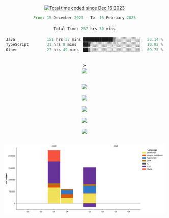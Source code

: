 <div align="center">

<a href="https://wakatime.com/@018c74be-a813-47e1-9abd-30269ed682ed"><img src="https://wakatime.com/badge/user/018c74be-a813-47e1-9abd-30269ed682ed.svg" alt="Total time coded since Dec 16 2023" /></a><br/>
<!--START_SECTION:waka-->

```rust
From: 15 December 2023 - To: 16 February 2025

Total Time: 257 hrs 30 mins

Java              151 hrs 37 mins █████████████▒░░░░░░░░░░░   53.14 %
TypeScript        31 hrs 8 mins   ██▓░░░░░░░░░░░░░░░░░░░░░░   10.92 %
Other             27 hrs 49 mins  ██▒░░░░░░░░░░░░░░░░░░░░░░   09.75 %
```

<!--END_SECTION:waka-->
<br/>><br/>
  <img align="center" src="https://wakatime.com/share/@walidbosso/db894e4f-2607-4d1d-985f-a2ae5d7f49b4.svg"  /><br/><br/>
  
  <img align="center" src="https://wakatime.com/share/@walidbosso/afe9ba99-0bda-494f-8dee-e995a3459867.svg"  /><br/><br/>
  <img align="center" src="https://wakatime.com/share/@walidbosso/96efc5cb-6590-4979-a807-eb5cb321c9a0.svg"  />
  <br/><br/>
  <img align="center" src="https://wakatime.com/share/@walidbosso/1f6c837d-82ac-4f3a-a78b-3720e7025471.svg"  />
<br/><br/>
<img align="center" src="https://wakatime.com/share/@walidbosso/a9d64b7f-faf3-423b-8423-9465949f88f2.svg"  />
<br/><br/>
  <img align="center" src="https://wakatime.com/share/@walidbosso/1f6c837d-82ac-4f3a-a78b-3720e7025471.svg"  />
<br/><br/>


  <img align="center" src="./assets/bar_graph.png"  />

